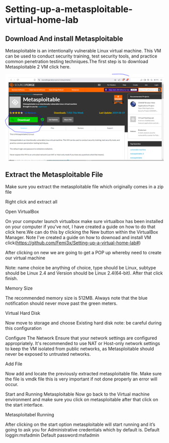 # Setting-up-a-metasploitable-virtual-home-lab

<h2>Download And install Metasploitable</h2>

Metasploitable is an intentionally vulnerable Linux virtual machine. This VM can be used to conduct security training, test security tools, and practice common penetration testing techniques.The first step is to download Metasploitable 2 VM click here.


<img src="Folder/Capture.PNG">








<h2>Extract the Metasploitable File</h2>

Make sure you extract the metasploitable file which originally comes in a zip file











Right click and extract all




Open VirtualBox

On your computer launch virtualbox make sure virtualbox has been installed on your computer if you've not, I have created a guide on how to do that click here.We can do this by clicking the New button within the VirtualBox Manager. Note I've created a guide on how to downoad and install VM click(https://github.com/Femi3x/Setting-up-a-virtual-home-lab#)




After clicking on new we are going to get a POP up whereby need to create our virtual machine




Note: name choice be anything of choice, type should be Linux, subtype should be Linux 2.4 and Version should be Linux 2.4(64-bit). After that click finish.


Memory Size

The recommended memory size is 512MB. Always note that the blue notification should never move past the green meters.


Virtual Hard Disk

Now move to storage and choose Existing hard disk note: be careful during this configuration



Configure The Network
Ensure that your network settings are configured appropriately. It's recommended to use NAT or Host-only network settings to keep the VM isolated from public networks, as Metasploitable should never be exposed to untrusted networks.



Add File

Now add and locate the previously extracted metasploitable file. Make sure the file is vmdk file this is very important if not done properly an error will occur.


Start and Running Metasploitable
Now go back to the Virtual machine environment and make sure you click on metasploitable after that click on the start interface.


Metasploitabel Running

After clicking on the start option metasploitable will start running and it’s going to ask you for Administrative credentials which by default is.
Default loggin:msfadmin
Default password:msfadmin








